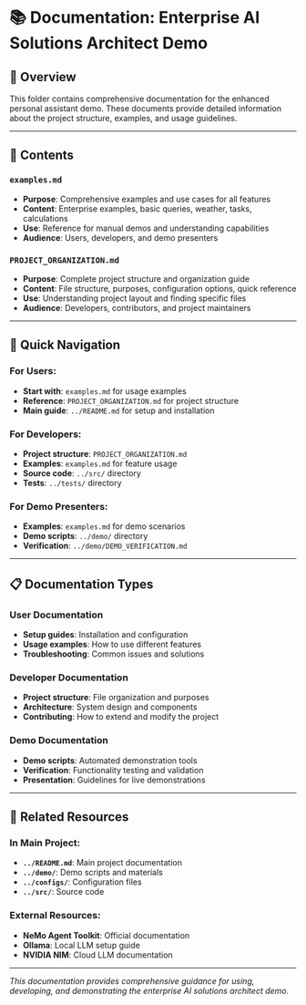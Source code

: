 # 📚 Documentation: Enterprise AI Solutions Architect Demo

## 🎯 **Overview**

This folder contains comprehensive documentation for the enhanced personal assistant demo. These documents provide detailed information about the project structure, examples, and usage guidelines.

---

## 📁 **Contents**

### **`examples.md`**
- **Purpose**: Comprehensive examples and use cases for all features
- **Content**: Enterprise examples, basic queries, weather, tasks, calculations
- **Use**: Reference for manual demos and understanding capabilities
- **Audience**: Users, developers, and demo presenters

### **`PROJECT_ORGANIZATION.md`**
- **Purpose**: Complete project structure and organization guide
- **Content**: File structure, purposes, configuration options, quick reference
- **Use**: Understanding project layout and finding specific files
- **Audience**: Developers, contributors, and project maintainers

---

## 🚀 **Quick Navigation**

### **For Users:**
- **Start with**: `examples.md` for usage examples
- **Reference**: `PROJECT_ORGANIZATION.md` for project structure
- **Main guide**: `../README.md` for setup and installation

### **For Developers:**
- **Project structure**: `PROJECT_ORGANIZATION.md`
- **Examples**: `examples.md` for feature usage
- **Source code**: `../src/` directory
- **Tests**: `../tests/` directory

### **For Demo Presenters:**
- **Examples**: `examples.md` for demo scenarios
- **Demo scripts**: `../demo/` directory
- **Verification**: `../demo/DEMO_VERIFICATION.md`

---

## 📋 **Documentation Types**

### **User Documentation**
- **Setup guides**: Installation and configuration
- **Usage examples**: How to use different features
- **Troubleshooting**: Common issues and solutions

### **Developer Documentation**
- **Project structure**: File organization and purposes
- **Architecture**: System design and components
- **Contributing**: How to extend and modify the project

### **Demo Documentation**
- **Demo scripts**: Automated demonstration tools
- **Verification**: Functionality testing and validation
- **Presentation**: Guidelines for live demonstrations

---

## 🔗 **Related Resources**

### **In Main Project:**
- **`../README.md`**: Main project documentation
- **`../demo/`**: Demo scripts and materials
- **`../configs/`**: Configuration files
- **`../src/`**: Source code

### **External Resources:**
- **NeMo Agent Toolkit**: Official documentation
- **Ollama**: Local LLM setup guide
- **NVIDIA NIM**: Cloud LLM documentation

---

*This documentation provides comprehensive guidance for using, developing, and demonstrating the enterprise AI solutions architect demo.*
